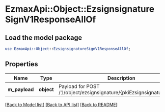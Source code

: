# EzmaxApi::Object::EzsignsignatureSignV1ResponseAllOf

## Load the model package
```perl
use EzmaxApi::Object::EzsignsignatureSignV1ResponseAllOf;
```

## Properties
Name | Type | Description | Notes
------------ | ------------- | ------------- | -------------
**m_payload** | **object** | Payload for POST /1/object/ezsignsignature/{pkiEzsignsignatureID}/sign | 

[[Back to Model list]](../README.md#documentation-for-models) [[Back to API list]](../README.md#documentation-for-api-endpoints) [[Back to README]](../README.md)


